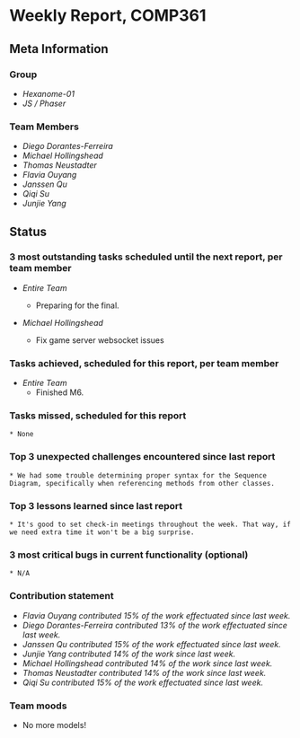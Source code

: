 # Weekly Report, COMP361

## Meta Information

### Group

 * *Hexanome-01*
 * *JS / Phaser*

### Team Members

 * *Diego Dorantes-Ferreira*
 * *Michael Hollingshead*
 * *Thomas Neustadter*
 * *Flavia Ouyang*
 * *Janssen Qu*
 * *Qiqi Su*
 * *Junjie Yang*

## Status

### 3 most outstanding tasks scheduled until the next report, per team member

* *Entire Team*
    * Preparing for the final.

* *Michael Hollingshead*
    * Fix game server websocket issues
    

### Tasks achieved, scheduled for this report, per team member

* *Entire Team*
    * Finished M6.

### Tasks missed, scheduled for this report

    * None

### Top 3 unexpected challenges encountered since last report

    * We had some trouble determining proper syntax for the Sequence Diagram, specifically when referencing methods from other classes.
    
### Top 3 lessons learned since last report

    * It's good to set check-in meetings throughout the week. That way, if we need extra time it won't be a big surprise.

### 3 most critical bugs in current functionality (optional)

    * N/A

### Contribution statement

 * *Flavia Ouyang contributed 15% of the work effectuated since last week.*
 * *Diego Dorantes-Ferreira contributed 13% of the work effectuated since last week.*
 * *Janssen Qu contributed 15% of the work effectuated since last week.*
 * *Junjie Yang contributed 14% of the work since last week.*
 * *Michael Hollingshead contributed 14% of the work since last week.*
 * *Thomas Neustadter contributed 14% of the work since last week.*
 * *Qiqi Su contributed 15% of the work effectuated since last week.*

### Team moods

 * No more models!

